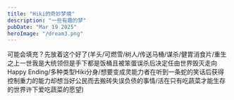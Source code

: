 ```yaml
---
title: "Hiki的奇妙梦境"
description: "一些有趣的梦"
pubDate: "Mar 19 2025"
heroImage: "/dream3.png"
---
```


可能会填充？先放着这个好了(羊头/可燃雪/树人/传送马桶/谋杀/健胃消食片/重生之上一世我是大统领但是手下都是饭桶且被笨蛋误杀后决定任由世界毁灭走向Happy Ending/多种类型Hiki分身/想要变成灵能力者在听到一条蛇的笑话后获得控制重力的能力却想当好公民而去搬砖失误负债的事情/活在只有吃蔬菜才能生存的世界许下爱吃蔬菜的愿望)
